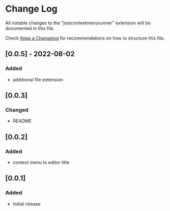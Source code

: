 # Change Log

All notable changes to the "jestcontextmenurunner" extension will be documented in this file.

Check [Keep a Changelog](http://keepachangelog.com/) for recommendations on how to structure this file.

## [0.0.5] - 2022-08-02

### Added

- additional file extension

## [0.0.3]

### Changed

- README

## [0.0.2]

### Added

- context menu to editor title

## [0.0.1]

### Added

- Initial release
